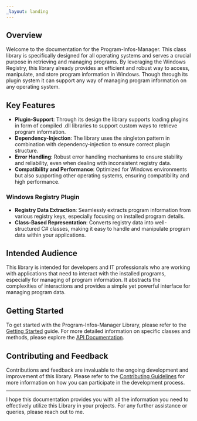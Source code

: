 ```yaml
---
_layout: landing
---
```


## Overview

Welcome to the documentation for the Program-Infos-Manager. This class library is specifically designed for all operating systems and serves a crucial purpose in retrieving and managing programs. By leveraging the Windows Registry, this library already provides an efficient and robust way to access, manipulate, and store program information in Windows. Though through its plugin system it can support any way of managing program information on any operating system.

## Key Features

- **Plugin-Support**: Through its design the library supports loading plugins in form of compiled .dll libraries to support custom ways to retrieve program information.
- **Dependency-Injection**: The library uses the singleton pattern in combination with dependency-injection to ensure correct plugin structure.
- **Error Handling**: Robust error handling mechanisms to ensure stability and reliability, even when dealing with inconsistent registry data.
- **Compatibility and Performance**: Optimized for Windows environments but also supporting other operating systems, ensuring compatibility and high performance.

### Windows Registry Plugin
- **Registry Data Extraction**: Seamlessly extracts program information from various registry keys, especially focusing on installed program details.
- **Class-Based Representation**: Converts registry data into well-structured C# classes, making it easy to handle and manipulate program data within your applications.

## Intended Audience

This library is intended for developers and IT professionals who are working with applications that need to interact with the installed programs, especially for managing of program information. It abstracts the complexities of interactions and provides a simple yet powerful interface for managing program data.

## Getting Started

To get started with the Program-Infos-Manager Library, please refer to the [Getting Started](https://der-floh.github.io/Programs.Manager/docs/getting-started.html) guide. For more detailed information on specific classes and methods, please explore the [API Documentation](https://der-floh.github.io/Programs.Manager/api/Programs.html).

## Contributing and Feedback

Contributions and feedback are invaluable to the ongoing development and improvement of this library. Please refer to the [Contributing Guidelines](https://der-floh.github.io/Programs.Manager/docs/contributing.html) for more information on how you can participate in the development process.

---

I hope this documentation provides you with all the information you need to effectively utilize this Library in your projects. For any further assistance or queries, please reach out to me.
